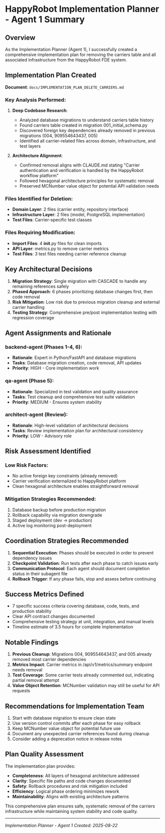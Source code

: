 # HappyRobot Implementation Planner - Agent 1 Summary

## Overview
As the Implementation Planner (Agent 1), I successfully created a comprehensive implementation plan for removing the carriers table and all associated infrastructure from the HappyRobot FDE system.

## Implementation Plan Created
**Document**: `docs/IMPLEMENTATION_PLAN_DELETE_CARRIERS.md`

### Key Analysis Performed:
1. **Deep Codebase Research**:
   - Analyzed database migrations to understand carriers table history
   - Found carriers table created in migration 001_initial_schema.py
   - Discovered foreign key dependencies already removed in previous migrations (004, 909554643437, 005)
   - Identified all carrier-related files across domain, infrastructure, and test layers

2. **Architecture Alignment**:
   - Confirmed removal aligns with CLAUDE.md stating "Carrier authentication and verification is handled by the HappyRobot workflow platform"
   - Followed hexagonal architecture principles for systematic removal
   - Preserved MCNumber value object for potential API validation needs

### Files Identified for Deletion:
- **Domain Layer**: 2 files (carrier entity, repository interface)
- **Infrastructure Layer**: 2 files (model, PostgreSQL implementation)
- **Test Files**: Carrier-specific test classes

### Files Requiring Modification:
- **Import Files**: 4 __init__.py files for clean imports
- **API Layer**: metrics.py to remove carrier metrics
- **Test Files**: 3 test files needing carrier reference cleanup

## Key Architectural Decisions

1. **Migration Strategy**: Single migration with CASCADE to handle any remaining references safely
2. **Phased Approach**: 6 phases prioritizing database changes first, then code removal
3. **Risk Mitigation**: Low risk due to previous migration cleanup and external carrier handling
4. **Testing Strategy**: Comprehensive pre/post implementation testing with regression coverage

## Agent Assignments and Rationale

### backend-agent (Phases 1-4, 6):
- **Rationale**: Expert in Python/FastAPI and database migrations
- **Tasks**: Database migration creation, code removal, API updates
- **Priority**: HIGH - Core implementation work

### qa-agent (Phase 5):
- **Rationale**: Specialized in test validation and quality assurance
- **Tasks**: Test cleanup and comprehensive test suite validation
- **Priority**: MEDIUM - Ensures system stability

### architect-agent (Review):
- **Rationale**: High-level validation of architectural decisions
- **Tasks**: Review implementation plan for architectural consistency
- **Priority**: LOW - Advisory role

## Risk Assessment Identified

### Low Risk Factors:
- No active foreign key constraints (already removed)
- Carrier verification externalized to HappyRobot platform
- Clean hexagonal architecture enables straightforward removal

### Mitigation Strategies Recommended:
1. Database backup before production migration
2. Rollback capability via migration downgrade
3. Staged deployment (dev → production)
4. Active log monitoring post-deployment

## Coordination Strategies Recommended

1. **Sequential Execution**: Phases should be executed in order to prevent dependency issues
2. **Checkpoint Validation**: Run tests after each phase to catch issues early
3. **Communication Protocol**: Each agent should document completion status in their subagent file
4. **Rollback Trigger**: If any phase fails, stop and assess before continuing

## Success Metrics Defined

- 7 specific success criteria covering database, code, tests, and production stability
- Clear API contract changes documented
- Comprehensive testing strategy at unit, integration, and manual levels
- Timeline estimate of 3.5 hours for complete implementation

## Notable Findings

1. **Previous Cleanup**: Migrations 004, 909554643437, and 005 already removed most carrier dependencies
2. **Metrics Impact**: Carrier metrics in /api/v1/metrics/summary endpoint needs removal
3. **Test Coverage**: Some carrier tests already commented out, indicating partial removal attempt
4. **Value Object Retention**: MCNumber validation may still be useful for API requests

## Recommendations for Implementation Team

1. Start with database migration to ensure clean state
2. Use version control commits after each phase for easy rollback
3. Keep MCNumber value object for potential future use
4. Document any unexpected carrier references found during cleanup
5. Consider adding a deprecation notice in release notes

## Plan Quality Assessment

The implementation plan provides:
- **Completeness**: All layers of hexagonal architecture addressed
- **Clarity**: Specific file paths and code changes documented
- **Safety**: Rollback procedures and risk mitigation included
- **Efficiency**: Logical phase ordering minimizes rework
- **Maintainability**: Aligns with existing architecture patterns

This comprehensive plan ensures safe, systematic removal of the carriers infrastructure while maintaining system stability and code quality.

---
*Implementation Planner - Agent 1*
*Created: 2025-08-22*
